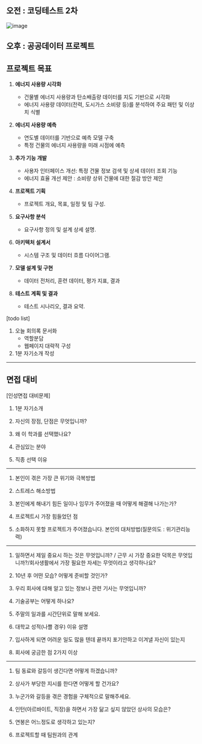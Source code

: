 
## 오전 : 코딩테스트 2차
![image](https://github.com/user-attachments/assets/af95c8b7-dcc5-46c7-a1cc-e72c844b4f96)


## 오후 : 공공데이터 프로젝트

## 프로젝트 목표
1. **에너지 사용량 시각화**
   - 건물별 에너지 사용량과 탄소배출량 데이터를 지도 기반으로 시각화
   - 에너지 사용량 데이터(전력, 도시가스 소비량 등)를 분석하여 주요 패턴 및 이상치 식별

2. **에너지 사용량 예측**
   - 연도별 데이터를 기반으로 예측 모델 구축
   - 특정 건물의 에너지 사용량을 미래 시점에 예측

3. **추가 기능 개발**
   - 사용자 인터페이스 개선: 특정 건물 정보 검색 및 상세 데이터 조회 기능
   - 에너지 효율 개선 제안 : 소비량 상위 건물에 대한 절감 방안 제안

1. **프로젝트 기획**
   - 프로젝트 개요, 목표, 일정 및 팀 구성.
2. **요구사항 분석**
   - 요구사항 정의 및 설계 상세 설명.
3. **아키텍처 설계서**
   - 시스템 구조 및 데이터 흐름 다이어그램.
4. **모델 설계 및 구현**
   - 데이터 전처리, 훈련 데이터, 평가 지표, 결과
5. **테스트 계획 및 결과**
   - 테스트 시나리오, 결과 요약.


[todo list]
1. 오늘 회의록 문서화
    - 역할분담
    - 웹페이지 대략적 구성
2. 1분 자기소개 작성

<hr>

## 면접 대비
[인성면접 대비문제]

1. 1분 자기소개

2. 자신의 장점, 단점은 무엇입니까?

3. 왜 이 학과를 선택했나요?

4. 관심있는 분야

5. 직종 선택 이유

---
1. 본인이 겪은 가장 큰 위기와 극복방법

2. 스트레스 해소방법

3. 본인에게 해내기 힘든 일이나 임무가 주어졌을 때 어떻게 해결해 나가는가?

4. 프로젝트시 가장 힘들었던 점

5. 소화하지 못할 프로젝트가 주어졌습니다. 본인의 대처방법(질문의도 : 위기관리능력)

---
1. 일하면서 제일 중요시 하는 것은 무엇입니까? / 근무 시 가장 중요한 덕목은 무엇입니까?/회사생활에서 가장 필요한 자세는 무엇이라고 생각하나요?

2. 10년 후 어떤 모습? 어떻게 준비할 것인가?

3. 우리 회사에 대해 알고 있는 정보나 관련 기사는 무엇입니까?

4. 기술공부는 어떻게 하나요?

5. 주말의 일과를 시간단위로 말해 보세요.

6. 대학교 성적(나쁠 경우) 이유 설명

7. 입사하게 되면 어려운 일도 많을 텐데 끝까지 포기안하고 이겨낼 자신이 있는지

8. 회사에 궁금한 점 2가지 이상

---
1. 팀 동료와 갈등이 생긴다면 어떻게 하겠습니까? 

2. 상사가 부당한 지시를 한다면 어떻게 할 건가요?

3. 누군가와 갈등을 겪은 경험을 구체적으로 말해주세요.

4. 인턴(아르바이트, 직장)을 하면서 가장 닮고 싶지 않았던 상사의 모습은?

5. 연봉은 어느정도로 생각하고 있는지?

6. 프로젝트할 때 팀원과의 관계






